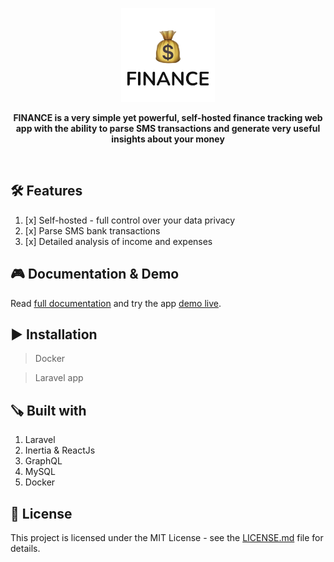 <p align="center"><img height="150" src="./public/images/logo.png" /></p>

<p align="center">
  <b>FINANCE is a very simple yet powerful, self-hosted finance tracking web app with the ability to parse SMS transactions and generate very useful insights about your money</b>
</p>

<br />

## 🛠 Features

1. [x] Self-hosted - full control over your data privacy 
2. [x] Parse SMS bank transactions
3. [x] Detailed analysis of income and expenses 

## 🎮 Documentation & Demo

Read [full documentation](https://finance-demo.saleem.dev/docs) and try the app [demo live](https://finance-demo.saleem.dev/).

## ▶️ Installation 

> Docker


> Laravel app


## 🪚 Built with

1. Laravel
2. Inertia & ReactJs
3. GraphQL
4. MySQL
5. Docker

## 🔖 License

This project is licensed under the MIT License - see the [LICENSE.md](https://github.com/saleem-hadad/finance/blob/main/LICENSE) file for details.

